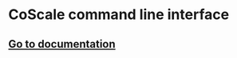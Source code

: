 # CoScale command line interface

## [Go to documentation](http://docs.coscale.com/installation/cli/index/)

